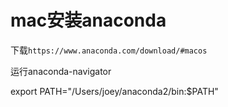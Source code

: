# mac安装anaconda

下载`https://www.anaconda.com/download/#macos`

运行anaconda-navigator

 export PATH="/Users/joey/anaconda2/bin:$PATH"